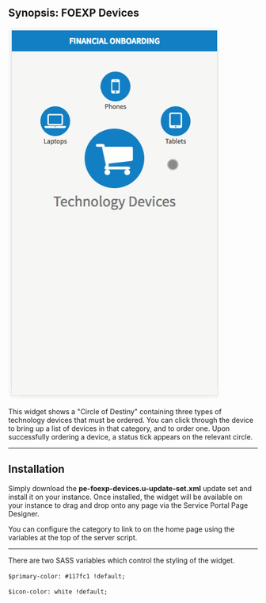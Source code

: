 ## Synopsis: FOEXP Devices

![Completion Task Widget](../images/pe-foexp-devices.gif "FOEXP Devices widget")

This widget shows a "Circle of Destiny" containing three types of technology devices that must be ordered. You can click through the device to bring up a list of devices in that category, and to order one. Upon successfully ordering a device, a status tick appears on the relevant circle.
***

## Installation

Simply download the **pe-foexp-devices.u-update-set.xml** update set and install it on your instance. Once installed, the widget will be available on your instance to drag and drop onto any page via the Service Portal Page Designer.

You can configure the category to link to on the home page using the variables at the top of the server script.

***

There are two SASS variables which control the styling of the widget.

`$primary-color: #117fc1 !default;`

`$icon-color: white !default;`